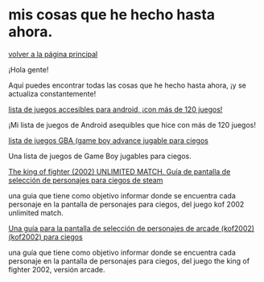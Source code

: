 ﻿# mis cosas que he hecho hasta ahora.
[volver a la página principal](index-es)

¡Hola gente!



  Aquí puedes encontrar todas las cosas que he hecho hasta ahora, ¡y se actualiza constantemente!






[lista de juegos accesibles para android, ¡con más de 120 juegos!](https://azurejoga.github.io/lista-de-jogos-atualizada-para-android-acessiveis)


¡Mi lista de juegos de Android asequibles que hice con más de 120 juegos!


[lista de juegos GBA (game boy advance jugable para ciegos](https://azurejoga.github.io/juegos-de-gba-es)


Una lista de juegos de Game Boy jugables para ciegos.


[The king of fighter (2002) UNLIMITED MATCH.  Guía de pantalla de selección de personajes   para ciegos de steam](kof-2002-unlimited-match-guia)


una guia que tiene como objetivo informar donde se encuentra cada personaje en la pantalla de personajes para ciegos, del juego kof 2002 unlimited match.


[Una guía para la pantalla de selección de personajes de arcade (kof2002) (kof2002) para ciegos](kof-2002-arcade)


una guía que tiene como objetivo informar donde se encuentra cada personaje en la pantalla de personajes para ciegos, del juego the king of fighter 2002, versión arcade.